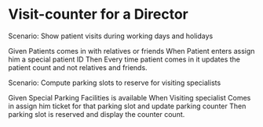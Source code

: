 # Visit-counter for a Director

Scenario: Show patient visits during working days and holidays

  Given Patients comes in with relatives or friends
  When Patient enters assign him a special patient ID
  Then Every time patient comes in it updates the patient count
  and not relatives and friends.

Scenario: Compute parking slots to reserve for visiting specialists

  Given Special Parking Facilities is available
  When Visiting specialist Comes in assign him ticket for that parking slot
  and update parking counter
  Then parking slot is reserved and display the counter count.
